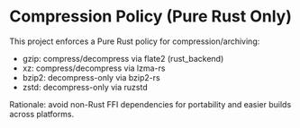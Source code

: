 # Compression Policy (Pure Rust Only)

This project enforces a Pure Rust policy for compression/archiving:

- gzip: compress/decompress via flate2 (rust_backend)
- xz: compress/decompress via lzma-rs
- bzip2: decompress-only via bzip2-rs
- zstd: decompress-only via ruzstd

Rationale: avoid non-Rust FFI dependencies for portability and easier builds across platforms.
